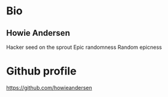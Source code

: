 # Bio
## Howie Andersen
Hacker seed on the sprout
Epic randomness
Random epicness
# Github profile
https://github.com/howieandersen

